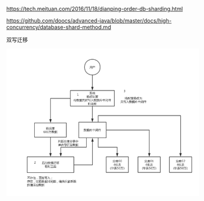 https://tech.meituan.com/2016/11/18/dianping-order-db-sharding.html

https://github.com/doocs/advanced-java/blob/master/docs/high-concurrency/database-shard-method.md



双写迁移

![database-shard-method-2](assets/database-shard-method-2.png) 





